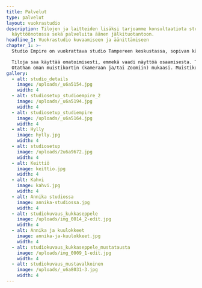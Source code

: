 ```yaml
---
title: Palvelut
type: palvelut
layout: vuokrastudio
description: Tilojen ja laitteiden lisäksi tarjoamme konsultaatiota studion
  käyttöönotossa sekä palveluita äänen jälkituotantoon.
headline_1: Vuokrastudio kuvaamiseen ja äänittämiseen
chapter_1: >-
  Studio Empire on vuokrattava studio Tampereen keskustassa, sopivan kävelymatkan päässä rautatieasemalta, bussiyhteyksien varrella. Hiljaiselta kadulta löytyy autolle parkkitilaa. Studiolta löytyy kuvaamiseen kuin äänittämiseenkin tarvittavaa kalustoa. Laitteet ovat listattu Laitteet ja kalusto-sivulle.​ Periaatteemme on, että voit varata studion juuri niin kauaksi kuin sinulla on tarvetta. Studio on päivittäin auki 7-22.

  Tiloja saa käyttää omatoimisesti, emmekä vaadi näyttöä osaamisesta. Toivomme kuitenkin, että otatte henkilökuntamme mukaan ohjeistamaan tilan ja laitteiden käytössä, jos asia yhtään askarruttaa. On mukavampaa työskennellä studiolla, kun paikka ja laitteet ovat tuttuja! Tiloihin saa tuoda omaa kalustoa, rekvisiittaa yms. Vuokraajan asemassa vastuullasi on, että tiloihin tuotavat tavarat ja laitteet ovat puhtaita ja eivät aiheuta tiloissa vahinkoa. Jos laitteita kytketään studiolla sijaitsevien laitteiden kanssa yhteen, on vastuullasi varmistaa, että näin voi tehdä. Tiloissa on myös keittiö ja WC, joiden käyttö kuuluu vuokrahintaan. Keittiössä käytössäsi ovat kahvinkeitin, vedenkeitin, mikro sekä astioita ja aterimia.
  Otathan oman muistikortin (kameraan ja/tai Zoomiin) mukaasi. Muistikortin tulisi olla normaalikokoinen SD-kortti, nopeusluokaltaan Class 10.
gallery:
  - alt: studio_details
    image: /uploads/_u6a5154.jpg
    width: 4
  - alt: studiosetup_studioempire_2
    image: /uploads/_u6a5194.jpg
    width: 4
  - alt: studiosetup_studiempire
    image: /uploads/_u6a5164.jpg
    width: 4
  - alt: Hylly
    image: hylly.jpg
    width: 4
  - alt: studiosetup
    image: /uploads/2u6a9672.jpg
    width: 4
  - alt: Keittiö
    image: keittio.jpg
    width: 4
  - alt: Kahvi
    image: kahvi.jpg
    width: 4
  - alt: Annika studiossa
    image: annika-studiossa.jpg
    width: 4
  - alt: studiokuvaus_kukkaseppele
    image: /uploads/img_0014_2-edit.jpg
    width: 4
  - alt: Annika ja kuulokkeet
    image: annika-ja-kuulokkeet.jpg
    width: 4
  - alt: studiokuvaus_kukkaseppele_mustatausta
    image: /uploads/img_0009_1-edit.jpg
    width: 4
  - alt: studiokuvaus_mustavalkoinen
    image: /uploads/_u6a8031-3.jpg
    width: 4
---
```

